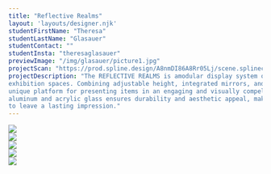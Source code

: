 ```yaml
---
title: "Reflective Realms"
layout: 'layouts/designer.njk'
studentFirstName: "Theresa"
studentLastName: "Glasauer"
studentContact: ""
studentInsta: "theresaglasauer"
previewImage: "/img/glasauer/picture1.jpg"
projectScan: "https://prod.spline.design/A8nmDI86A8Rr05Lj/scene.splinecode"
projectDescription: "The REFLECTIVE REALMS is amodular display system offers a sophisticated solution for creating dynamic and versatile
exhibition spaces. Combining adjustable height, integrated mirrors, and a customizable mirror wall, this system provides a
unique platform for presenting items in an engaging and visually compelling manner. The use of high-quality materials like
aluminum and acrylic glass ensures durability and aesthetic appeal, making it a worthy investment for any exhibitor aiming
to leave a lasting impression."
---
```


  <div class="span-2">
    <img src="/img/glasauer/picture4.jpg">
  </div>
  <div class="span-1">
    <img src="/img/glasauer/spiegel1.png">
  </div>
   <div class="span-1">
    <img src="/img/glasauer/spiegel.png">
  </div>
  <div class="span-1">
    <img src="/img/glasauer/picture2.jpg">
  </div>
  <div class="span-1">
    <img src="/img/glasauer/picture1.jpg">
  </div>
  <div class="span-2">
    <spline-viewer url="https://prod.spline.design/auyO3DeEOlGKWAWm/scene.splinecode"></spline-viewer>
</div>